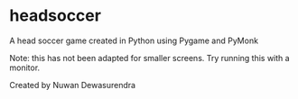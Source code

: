 # headsoccer
A head soccer game created in Python using Pygame and PyMonk

Note: this has not been adapted for smaller screens. Try running this with a monitor.

Created by Nuwan Dewasurendra
